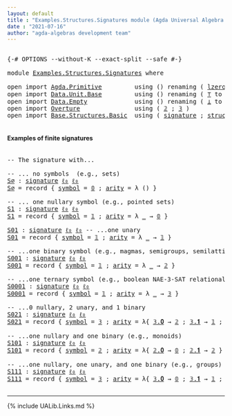 ```yaml
---
layout: default
title : "Examples.Structures.Signatures module (Agda Universal Algebra Library)"
date : "2021-07-16"
author: "agda-algebras development team"
---
```


<pre class="Agda">

<a id="182" class="Symbol">{-#</a> <a id="186" class="Keyword">OPTIONS</a> <a id="194" class="Pragma">--without-K</a> <a id="206" class="Pragma">--exact-split</a> <a id="220" class="Pragma">--safe</a> <a id="227" class="Symbol">#-}</a>

<a id="232" class="Keyword">module</a> <a id="239" href="Examples.Structures.Signatures.html" class="Module">Examples.Structures.Signatures</a> <a id="270" class="Keyword">where</a>

<a id="277" class="Keyword">open</a> <a id="282" class="Keyword">import</a> <a id="289" href="Agda.Primitive.html" class="Module">Agda.Primitive</a>         <a id="312" class="Keyword">using</a> <a id="318" class="Symbol">()</a> <a id="321" class="Keyword">renaming</a> <a id="330" class="Symbol">(</a> <a id="332" href="Agda.Primitive.html#764" class="Primitive">lzero</a> <a id="338" class="Symbol">to</a> <a id="341" class="Primitive">ℓ₀</a> <a id="344" class="Symbol">)</a>
<a id="346" class="Keyword">open</a> <a id="351" class="Keyword">import</a> <a id="358" href="Data.Unit.Base.html" class="Module">Data.Unit.Base</a>         <a id="381" class="Keyword">using</a> <a id="387" class="Symbol">()</a> <a id="390" class="Keyword">renaming</a> <a id="399" class="Symbol">(</a> <a id="401" href="Agda.Builtin.Unit.html#164" class="Record">⊤</a> <a id="403" class="Symbol">to</a> <a id="406" class="Record">𝟙</a> <a id="408" class="Symbol">;</a> <a id="410" href="Agda.Builtin.Unit.html#201" class="InductiveConstructor">tt</a> <a id="413" class="Symbol">to</a> <a id="416" class="InductiveConstructor">𝟎</a> <a id="418" class="Symbol">)</a>
<a id="420" class="Keyword">open</a> <a id="425" class="Keyword">import</a> <a id="432" href="Data.Empty.html" class="Module">Data.Empty</a>             <a id="455" class="Keyword">using</a> <a id="461" class="Symbol">()</a> <a id="464" class="Keyword">renaming</a> <a id="473" class="Symbol">(</a> <a id="475" href="Data.Empty.html#526" class="Datatype">⊥</a> <a id="477" class="Symbol">to</a> <a id="480" class="Datatype">𝟘</a> <a id="482" class="Symbol">)</a>
<a id="484" class="Keyword">open</a> <a id="489" class="Keyword">import</a> <a id="496" href="Overture.html" class="Module">Overture</a>               <a id="519" class="Keyword">using</a> <a id="525" class="Symbol">(</a> <a id="527" href="Overture.Basic.html#3700" class="Datatype">𝟚</a> <a id="529" class="Symbol">;</a> <a id="531" href="Overture.Basic.html#3765" class="Datatype">𝟛</a> <a id="533" class="Symbol">)</a>
<a id="535" class="Keyword">open</a> <a id="540" class="Keyword">import</a> <a id="547" href="Base.Structures.Basic.html" class="Module">Base.Structures.Basic</a>  <a id="570" class="Keyword">using</a> <a id="576" class="Symbol">(</a> <a id="578" href="Base.Structures.Basic.html#1233" class="Record">signature</a> <a id="588" class="Symbol">;</a> <a id="590" href="Base.Structures.Basic.html#1566" class="Record">structure</a> <a id="600" class="Symbol">)</a>

</pre>

#### <a id="examples-of-finite-signatures">Examples of finite signatures</a>

<pre class="Agda">

<a id="707" class="Comment">-- The signature with...</a>

<a id="733" class="Comment">-- ... no symbols  (e.g., sets)</a>
<a id="S∅"></a><a id="765" href="Examples.Structures.Signatures.html#765" class="Function">S∅</a> <a id="768" class="Symbol">:</a> <a id="770" href="Base.Structures.Basic.html#1233" class="Record">signature</a> <a id="780" href="Examples.Structures.Signatures.html#341" class="Primitive">ℓ₀</a> <a id="783" href="Examples.Structures.Signatures.html#341" class="Primitive">ℓ₀</a>
<a id="786" href="Examples.Structures.Signatures.html#765" class="Function">S∅</a> <a id="789" class="Symbol">=</a> <a id="791" class="Keyword">record</a> <a id="798" class="Symbol">{</a> <a id="800" href="Base.Structures.Basic.html#1293" class="Field">symbol</a> <a id="807" class="Symbol">=</a> <a id="809" href="Examples.Structures.Signatures.html#480" class="Datatype">𝟘</a> <a id="811" class="Symbol">;</a> <a id="813" href="Base.Structures.Basic.html#1311" class="Field">arity</a> <a id="819" class="Symbol">=</a> <a id="821" class="Symbol">λ</a> <a id="823" class="Symbol">()</a> <a id="826" class="Symbol">}</a>

<a id="829" class="Comment">-- ... one nullary symbol (e.g., pointed sets)</a>
<a id="S1"></a><a id="876" href="Examples.Structures.Signatures.html#876" class="Function">S1</a> <a id="879" class="Symbol">:</a> <a id="881" href="Base.Structures.Basic.html#1233" class="Record">signature</a> <a id="891" href="Examples.Structures.Signatures.html#341" class="Primitive">ℓ₀</a> <a id="894" href="Examples.Structures.Signatures.html#341" class="Primitive">ℓ₀</a>
<a id="897" href="Examples.Structures.Signatures.html#876" class="Function">S1</a> <a id="900" class="Symbol">=</a> <a id="902" class="Keyword">record</a> <a id="909" class="Symbol">{</a> <a id="911" href="Base.Structures.Basic.html#1293" class="Field">symbol</a> <a id="918" class="Symbol">=</a> <a id="920" href="Examples.Structures.Signatures.html#406" class="Record">𝟙</a> <a id="922" class="Symbol">;</a> <a id="924" href="Base.Structures.Basic.html#1311" class="Field">arity</a> <a id="930" class="Symbol">=</a> <a id="932" class="Symbol">λ</a> <a id="934" href="Examples.Structures.Signatures.html#934" class="Bound">_</a> <a id="936" class="Symbol">→</a> <a id="938" href="Examples.Structures.Signatures.html#480" class="Datatype">𝟘</a> <a id="940" class="Symbol">}</a>

<a id="S01"></a><a id="943" href="Examples.Structures.Signatures.html#943" class="Function">S01</a> <a id="947" class="Symbol">:</a> <a id="949" href="Base.Structures.Basic.html#1233" class="Record">signature</a> <a id="959" href="Examples.Structures.Signatures.html#341" class="Primitive">ℓ₀</a> <a id="962" href="Examples.Structures.Signatures.html#341" class="Primitive">ℓ₀</a> <a id="965" class="Comment">-- ...one unary</a>
<a id="981" href="Examples.Structures.Signatures.html#943" class="Function">S01</a> <a id="985" class="Symbol">=</a> <a id="987" class="Keyword">record</a> <a id="994" class="Symbol">{</a> <a id="996" href="Base.Structures.Basic.html#1293" class="Field">symbol</a> <a id="1003" class="Symbol">=</a> <a id="1005" href="Examples.Structures.Signatures.html#406" class="Record">𝟙</a> <a id="1007" class="Symbol">;</a> <a id="1009" href="Base.Structures.Basic.html#1311" class="Field">arity</a> <a id="1015" class="Symbol">=</a> <a id="1017" class="Symbol">λ</a> <a id="1019" href="Examples.Structures.Signatures.html#1019" class="Bound">_</a> <a id="1021" class="Symbol">→</a> <a id="1023" href="Examples.Structures.Signatures.html#406" class="Record">𝟙</a> <a id="1025" class="Symbol">}</a>

<a id="1028" class="Comment">-- ...one binary symbol (e.g., magmas, semigroups, semilattices)</a>
<a id="S001"></a><a id="1093" href="Examples.Structures.Signatures.html#1093" class="Function">S001</a> <a id="1098" class="Symbol">:</a> <a id="1100" href="Base.Structures.Basic.html#1233" class="Record">signature</a> <a id="1110" href="Examples.Structures.Signatures.html#341" class="Primitive">ℓ₀</a> <a id="1113" href="Examples.Structures.Signatures.html#341" class="Primitive">ℓ₀</a>
<a id="1116" href="Examples.Structures.Signatures.html#1093" class="Function">S001</a> <a id="1121" class="Symbol">=</a> <a id="1123" class="Keyword">record</a> <a id="1130" class="Symbol">{</a> <a id="1132" href="Base.Structures.Basic.html#1293" class="Field">symbol</a> <a id="1139" class="Symbol">=</a> <a id="1141" href="Examples.Structures.Signatures.html#406" class="Record">𝟙</a> <a id="1143" class="Symbol">;</a> <a id="1145" href="Base.Structures.Basic.html#1311" class="Field">arity</a> <a id="1151" class="Symbol">=</a> <a id="1153" class="Symbol">λ</a> <a id="1155" href="Examples.Structures.Signatures.html#1155" class="Bound">_</a> <a id="1157" class="Symbol">→</a> <a id="1159" href="Overture.Basic.html#3700" class="Datatype">𝟚</a> <a id="1161" class="Symbol">}</a>

<a id="1164" class="Comment">-- ...one ternary symbol (e.g., boolean NAE-3-SAT relational structure)</a>
<a id="S0001"></a><a id="1236" href="Examples.Structures.Signatures.html#1236" class="Function">S0001</a> <a id="1242" class="Symbol">:</a> <a id="1244" href="Base.Structures.Basic.html#1233" class="Record">signature</a> <a id="1254" href="Examples.Structures.Signatures.html#341" class="Primitive">ℓ₀</a> <a id="1257" href="Examples.Structures.Signatures.html#341" class="Primitive">ℓ₀</a>
<a id="1260" href="Examples.Structures.Signatures.html#1236" class="Function">S0001</a> <a id="1266" class="Symbol">=</a> <a id="1268" class="Keyword">record</a> <a id="1275" class="Symbol">{</a> <a id="1277" href="Base.Structures.Basic.html#1293" class="Field">symbol</a> <a id="1284" class="Symbol">=</a> <a id="1286" href="Examples.Structures.Signatures.html#406" class="Record">𝟙</a> <a id="1288" class="Symbol">;</a> <a id="1290" href="Base.Structures.Basic.html#1311" class="Field">arity</a> <a id="1296" class="Symbol">=</a> <a id="1298" class="Symbol">λ</a> <a id="1300" href="Examples.Structures.Signatures.html#1300" class="Bound">_</a> <a id="1302" class="Symbol">→</a> <a id="1304" href="Overture.Basic.html#3765" class="Datatype">𝟛</a> <a id="1306" class="Symbol">}</a>

<a id="1309" class="Comment">-- ...0 nullary, 2 unary, and 1 binary</a>
<a id="S021"></a><a id="1348" href="Examples.Structures.Signatures.html#1348" class="Function">S021</a> <a id="1353" class="Symbol">:</a> <a id="1355" href="Base.Structures.Basic.html#1233" class="Record">signature</a> <a id="1365" href="Examples.Structures.Signatures.html#341" class="Primitive">ℓ₀</a> <a id="1368" href="Examples.Structures.Signatures.html#341" class="Primitive">ℓ₀</a>
<a id="1371" href="Examples.Structures.Signatures.html#1348" class="Function">S021</a> <a id="1376" class="Symbol">=</a> <a id="1378" class="Keyword">record</a> <a id="1385" class="Symbol">{</a> <a id="1387" href="Base.Structures.Basic.html#1293" class="Field">symbol</a> <a id="1394" class="Symbol">=</a> <a id="1396" href="Overture.Basic.html#3765" class="Datatype">𝟛</a> <a id="1398" class="Symbol">;</a> <a id="1400" href="Base.Structures.Basic.html#1311" class="Field">arity</a> <a id="1406" class="Symbol">=</a> <a id="1408" class="Symbol">λ{</a> <a id="1411" href="Overture.Basic.html#3783" class="InductiveConstructor">𝟛.𝟎</a> <a id="1415" class="Symbol">→</a> <a id="1417" href="Overture.Basic.html#3700" class="Datatype">𝟚</a> <a id="1419" class="Symbol">;</a> <a id="1421" href="Overture.Basic.html#3792" class="InductiveConstructor">𝟛.𝟏</a> <a id="1425" class="Symbol">→</a> <a id="1427" href="Examples.Structures.Signatures.html#406" class="Record">𝟙</a> <a id="1429" class="Symbol">;</a> <a id="1431" href="Overture.Basic.html#3801" class="InductiveConstructor">𝟛.𝟐</a> <a id="1435" class="Symbol">→</a> <a id="1437" href="Examples.Structures.Signatures.html#406" class="Record">𝟙</a> <a id="1439" class="Symbol">}</a> <a id="1441" class="Symbol">}</a>

<a id="1444" class="Comment">-- ...one nullary and one binary (e.g., monoids)</a>
<a id="S101"></a><a id="1493" href="Examples.Structures.Signatures.html#1493" class="Function">S101</a> <a id="1498" class="Symbol">:</a> <a id="1500" href="Base.Structures.Basic.html#1233" class="Record">signature</a> <a id="1510" href="Examples.Structures.Signatures.html#341" class="Primitive">ℓ₀</a> <a id="1513" href="Examples.Structures.Signatures.html#341" class="Primitive">ℓ₀</a>
<a id="1516" href="Examples.Structures.Signatures.html#1493" class="Function">S101</a> <a id="1521" class="Symbol">=</a> <a id="1523" class="Keyword">record</a> <a id="1530" class="Symbol">{</a> <a id="1532" href="Base.Structures.Basic.html#1293" class="Field">symbol</a> <a id="1539" class="Symbol">=</a> <a id="1541" href="Overture.Basic.html#3700" class="Datatype">𝟚</a> <a id="1543" class="Symbol">;</a> <a id="1545" href="Base.Structures.Basic.html#1311" class="Field">arity</a> <a id="1551" class="Symbol">=</a> <a id="1553" class="Symbol">λ{</a> <a id="1556" href="Overture.Basic.html#3718" class="InductiveConstructor">𝟚.𝟎</a> <a id="1560" class="Symbol">→</a> <a id="1562" href="Examples.Structures.Signatures.html#480" class="Datatype">𝟘</a> <a id="1564" class="Symbol">;</a> <a id="1566" href="Overture.Basic.html#3727" class="InductiveConstructor">𝟚.𝟏</a> <a id="1570" class="Symbol">→</a> <a id="1572" href="Overture.Basic.html#3700" class="Datatype">𝟚</a> <a id="1574" class="Symbol">}</a> <a id="1576" class="Symbol">}</a>

<a id="1579" class="Comment">-- ...one nullary, one unary, and one binary (e.g., groups)</a>
<a id="S111"></a><a id="1639" href="Examples.Structures.Signatures.html#1639" class="Function">S111</a> <a id="1644" class="Symbol">:</a> <a id="1646" href="Base.Structures.Basic.html#1233" class="Record">signature</a> <a id="1656" href="Examples.Structures.Signatures.html#341" class="Primitive">ℓ₀</a> <a id="1659" href="Examples.Structures.Signatures.html#341" class="Primitive">ℓ₀</a>
<a id="1662" href="Examples.Structures.Signatures.html#1639" class="Function">S111</a> <a id="1667" class="Symbol">=</a> <a id="1669" class="Keyword">record</a> <a id="1676" class="Symbol">{</a> <a id="1678" href="Base.Structures.Basic.html#1293" class="Field">symbol</a> <a id="1685" class="Symbol">=</a> <a id="1687" href="Overture.Basic.html#3765" class="Datatype">𝟛</a> <a id="1689" class="Symbol">;</a> <a id="1691" href="Base.Structures.Basic.html#1311" class="Field">arity</a> <a id="1697" class="Symbol">=</a> <a id="1699" class="Symbol">λ{</a> <a id="1702" href="Overture.Basic.html#3783" class="InductiveConstructor">𝟛.𝟎</a> <a id="1706" class="Symbol">→</a> <a id="1708" href="Examples.Structures.Signatures.html#480" class="Datatype">𝟘</a> <a id="1710" class="Symbol">;</a> <a id="1712" href="Overture.Basic.html#3792" class="InductiveConstructor">𝟛.𝟏</a> <a id="1716" class="Symbol">→</a> <a id="1718" href="Examples.Structures.Signatures.html#406" class="Record">𝟙</a> <a id="1720" class="Symbol">;</a> <a id="1722" href="Overture.Basic.html#3801" class="InductiveConstructor">𝟛.𝟐</a> <a id="1726" class="Symbol">→</a> <a id="1728" href="Overture.Basic.html#3700" class="Datatype">𝟚</a> <a id="1730" class="Symbol">}</a> <a id="1732" class="Symbol">}</a>

</pre>

--------------------------------

{% include UALib.Links.md %}

